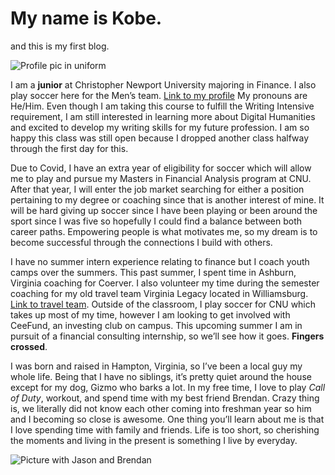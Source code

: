 # My name is Kobe. 

and this is my first blog.

![Profile pic in uniform](https://KobeSmith350.github.io/Kobe-Smith-350/images/profilepic.jpg)

I am a **junior** at Christopher Newport University majoring in Finance. I also play soccer here for the Men’s team. [Link to my profile](https://www.cnusports.com/sports/mens-soccer/roster/kobe-smith/16869) 
My pronouns are He/Him. Even though I am taking this course to fulfill the Writing Intensive requirement, I am still interested in learning more about Digital Humanities and excited to develop my writing skills for my future profession. I am so happy this class was still open because I dropped another class halfway through the first day for this. 

Due to Covid, I have an extra year of eligibility for soccer which will allow me to play and pursue my Masters in Financial Analysis program at CNU. After that year, I will enter the job market searching for either a position pertaining to my degree or coaching since that is another interest of mine. It will be hard giving up soccer since I have been playing or been around the sport since I was five so hopefully I could find a balance between both career paths. Empowering people is what motivates me, so my dream is to become successful through the connections I build with others.

I have no summer intern experience relating to finance but I coach youth camps over the summers. This past summer, I spent time in Ashburn, Virginia coaching for Coerver. I also volunteer my time during the semester coaching for my old travel team Virginia Legacy located in Williamsburg. [Link to travel team](http://www.valegacysoccer.com).  Outside of the classroom, I play soccer for CNU which takes up most of my time, however I am looking to get involved with CeeFund, an investing club on campus. This upcoming summer I am in pursuit of a financial consulting internship, so we’ll see how it goes. **Fingers crossed**. 

I was born and raised in Hampton, Virginia, so I’ve been a local guy my whole life. Being that I have no siblings, it’s pretty quiet around the house except for my dog, Gizmo who barks a lot. In my free time, I love to play _Call of Duty_, workout, and spend time with my best friend Brendan. Crazy thing is, we literally did not know each other coming into freshman year so him and I becoming so close is awesome. One thing you’ll learn about me is that I love spending time with family and friends. Life is too short, so cherishing the moments and living in the present is something I live by everyday. 

![Picture with Jason and Brendan](https://KobeSmith350.github.io/Kobe-Smith-350/images/Theboys.jpg)
